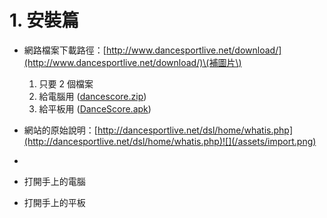 # 1. 安裝篇

* 網路檔案下載路徑：[http://www.dancesportlive.net/download/](http://www.dancesportlive.net/download/)\(補圖片\)

  1. 只要 2 個檔案 
  2. 給電腦用 \([dancescore.zip](http://dancesportlive.net/download/dancescore.zip)\)
  3. 給平板用 \([DanceScore.apk](http://www.dancesportlive.net/download/DanceScore.apk)\)



* 網站的原始說明：[http://dancesportlive.net/dsl/home/whatis.php](http://dancesportlive.net/dsl/home/whatis.php)![](/assets/import.png)

* 
* 打開手上的電腦

* 打開手上的平板



